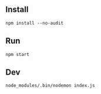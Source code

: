 ## Install
`npm install --no-audit`  

## Run
`npm start`  

## Dev
`node_modules/.bin/nodemon index.js`  